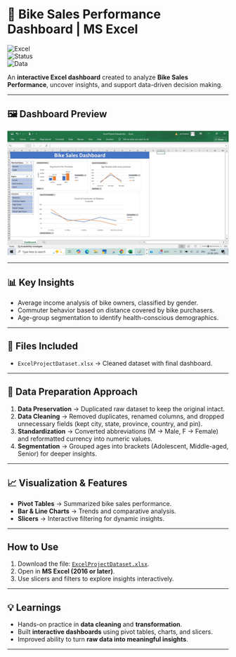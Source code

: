 # 🚴 Bike Sales Performance Dashboard | MS Excel  

![Excel](https://img.shields.io/badge/Tool-MS%20Excel-217346?logo=microsoft-excel&logoColor=white)  
![Status](https://img.shields.io/badge/Project%20Type-Dashboard-brightgreen)  
![Data](https://img.shields.io/badge/Data-Cleaned%20%26%20Analyzed-blue)  

An **interactive Excel dashboard** created to analyze **Bike Sales Performance**, uncover insights, and support data-driven decision making.  

---

## 🖼️ Dashboard Preview 

![BikeSalesDashboard](./data/BikeSalesDashboard.jpg)

---

## 📊 Key Insights
-  Average income analysis of bike owners, classified by gender.  
-  Commuter behavior based on distance covered by bike purchasers.  
-  Age-group segmentation to identify health-conscious demographics.  

---

## 📂 Files Included
- `ExcelProjectDataset.xlsx` → Cleaned dataset with final dashboard.  

---

## 🔎 Data Preparation Approach
1. **Data Preservation** → Duplicated raw dataset to keep the original intact.  
2. **Data Cleaning** → Removed duplicates, renamed columns, and dropped unnecessary fields (kept city, state, province, country, and pin).  
3. **Standardization** → Converted abbreviations (M → Male, F → Female) and reformatted currency into numeric values.  
4. **Segmentation** → Grouped ages into brackets (Adolescent, Middle-aged, Senior) for deeper insights.  

---

## 📈 Visualization & Features
-  **Pivot Tables** → Summarized bike sales performance.  
-  **Bar & Line Charts** → Trends and comparative analysis.  
-  **Slicers** → Interactive filtering for dynamic insights.  

---

##  How to Use
1. Download the file: [`ExcelProjectDataset.xlsx`](./data/ExcelProjectDataset.xlsx).  
2. Open in **MS Excel (2016 or later)**.  
3. Use slicers and filters to explore insights interactively.  

---

## 💡 Learnings
- Hands-on practice in **data cleaning** and **transformation**.  
- Built **interactive dashboards** using pivot tables, charts, and slicers.  
- Improved ability to turn **raw data into meaningful insights**.  

---
